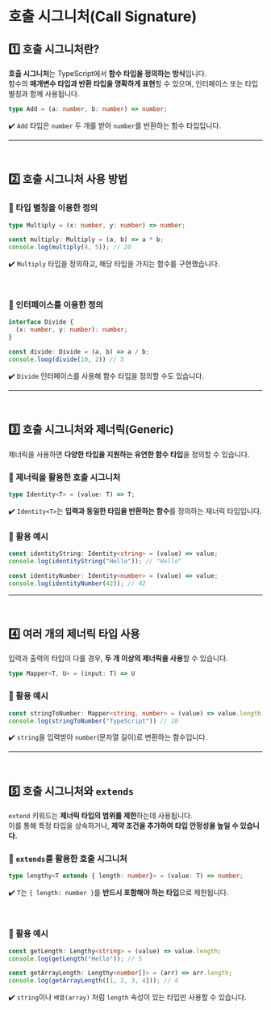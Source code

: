 # 호출 시그니처(Call Signature)
## 1️⃣ 호출 시그니처란?
**호출 시그니처**는 TypeScript에서 **함수 타입을 정의하는 방식**입니다.  
함수의 **매개변수 타입과 반환 타입을 명확하게 표현**할 수 있으며, 인터페이스 또는 타입 별칭과 함께 사용됩니다.
```ts
type Add = (a: number, b: number) => number;
```
✔️ `Add` 타입은 `number` 두 개를 받아 `number`를 반환하는 함수 타입입니다.
- - -

<br>

## 2️⃣ 호출 시그니처 사용 방법
### 🔹 타입 별칭을 이용한 정의
```ts
type Multiply = (x: number, y: number) => number;

const multiply: Multiply = (a, b) => a * b;
console.log(multiply(4, 5)); // 20
```
✔️ `Multiply` 타입을 정의하고, 해당 타입을 가지는 함수를 구현했습니다.

<br>

### 🔹 인터페이스를 이용한 정의
```ts
interface Divide {
  (x: number, y: number): number;
}

const divide: Divide = (a, b) => a / b;
console.loog(divide(10, 2)) // 5
```
✔️ `Divide` 인터페이스를 사용해 함수 타입을 정의할 수도 있습니다.

- - -

<br>

## 3️⃣ 호출 시그니처와 제너릭(Generic)
제너릭을 사용하면 **다양한 타입을 지원하는 유연한 함수 타입**을 정의할 수 있습니다.
### 🔹 제너릭을 활용한 호출 시그니처
```ts
type Identity<T> = (value: T) => T;
```
✔️ `Identity<T>`는 **입력과 동일한 타입을 반환하는 함수**를 정의하는 제너릭 타입입니다.

### 🔹 활용 예시
```ts
const identityString: Identity<string> = (value) => value;
console.log(identityString("Hello")); // "Hello"

const identityNumber: Identity<number> = (value) => value;
console.log(identityNumber(42)); // 42
```

- - -
<br>

## 4️⃣ 여러 개의 제너릭 타입 사용
입력과 출력의 타입이 다를 경우, **두 개 이상의 제너릭을 사용**할 수 있습니다.
```ts
type Mapper<T, U> = (input: T) => U
```
### 🔹 활용 예시
```ts
const stringToNumber: Mapper<string, number> = (value) => value.length;
console.log(stringToNumber("TypeScript")) // 10
```
✔️ `string`을 입력받아 `number`(문자열 길이)로 변환하는 함수입니다.

- - -
<br>

## 5️⃣ 호출 시그니처와 `extends`
`extend` 키워드는 **제너릭 타입의 범위를 제한**하는데 사용됩니다.  
이를 통해 특정 타입을 상속하거나, **제약 조건을 추가하여 타입 안정성을 높일 수 있습니다.**
### 🔹 `extends`를 활용한 호출 시그니처
```ts
type lengthy<T extends { length: number}> = (value: T) => number;
```
✔️ `T`는 `{ length: number }`를 **반드시 포함해야 하는 타입**으로 제한됩니다.

<br>

### 🔹 활용 예시
```ts
const getLength: Lengthy<string> = (value) => value.length;
console.log(getLength("Hello")); // 5

const getArrayLength: Lengthy<number[]> = (arr) => arr.length;
console.log(getArrayLength([1, 2, 3, 4])); // 4
```
✔️ `string`이나 `배열(array)` 처럼 `length` 속성이 있는 타입만 사용할 수 있습니다.

